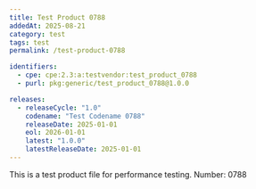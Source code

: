 ```yaml
---
title: Test Product 0788
addedAt: 2025-08-21
category: test
tags: test
permalink: /test-product-0788

identifiers:
  - cpe: cpe:2.3:a:testvendor:test_product_0788
  - purl: pkg:generic/test_product_0788@1.0.0

releases:
  - releaseCycle: "1.0"
    codename: "Test Codename 0788"
    releaseDate: 2025-01-01
    eol: 2026-01-01
    latest: "1.0.0"
    latestReleaseDate: 2025-01-01
---
```


This is a test product file for performance testing. Number: 0788
